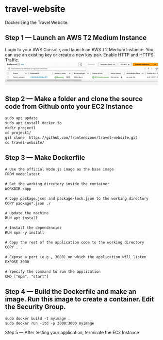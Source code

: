 # travel-website

Dockerizing the Travel Website. 

## Step 1 — Launch an AWS T2 Medium Instance
Login to your AWS Console, and launch an AWS T2 Medium Instance. You can use an existing key or create a new key pair. Enable HTTP and HTTPS Traffic.
![ec2](1.png)

## Step 2 — Make a folder and clone the source code from Github onto your EC2 Instance
```
sudo apt update
sudo apt install docker.io
mkdir project1
cd project1/
git clone  https://github.com/frontendzone/travel-website.git
cd travel-website/
```

## Step 3 — Make Dockerfile
```
# Use the official Node.js image as the base image
FROM node:latest

# Set the working directory inside the container
WORKDIR /app

# Copy package.json and package-lock.json to the working directory
COPY package*.json ./

# Update the machine
RUN apt install

# Install the dependencies
RUN npm -y install

# Copy the rest of the application code to the working directory
COPY . .

# Expose a port (e.g., 3000) on which the application will listen
EXPOSE 3000

# Specify the command to run the application
CMD ["npm", "start"]
```

## Step 4 — Build the Dockerfile and make an image. Run this image to create a container. Edit the Security Group.

```
sudo docker build -t myimage .
sudo docker run -itd -p 3000:3000 myimage
```

Step 5 — After testing your application, terminate the EC2 Instance

